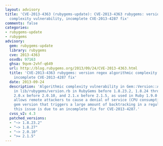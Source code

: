 ```yaml
---
layout: advisory
title: 'CVE-2013-4363 (rubygems-update): CVE-2013-4363 rubygems: version regex algorithmic
  complexity vulnerability, incomplete CVE-2013-4287 fix'
comments: false
categories:
- rubygems-update
- rubygems
advisory:
  gem: rubygems-update
  library: rubygems
  cve: 2013-4363
  osvdb: 97163
  ghsa: 9qvm-2vhf-q649
  url: http://blog.rubygems.org/2013/09/24/CVE-2013-4363.html
  title: 'CVE-2013-4363 rubygems: version regex algorithmic complexity vulnerability,
    incomplete CVE-2013-4287 fix'
  date: 2013-09-24
  description: 'Algorithmic complexity vulnerability in Gem::Version::ANCHORED_VERSION_PATTERN
    in lib/rubygems/version.rb in RubyGems before 1.8.23.2, 1.8.24 through 1.8.26,
    2.0.x before 2.0.10, and 2.1.x before 2.1.5, as used in Ruby 1.9.0 through 2.0.0p247,
    allows remote attackers to cause a denial of service (CPU consumption) via a crafted
    gem version that triggers a large amount of backtracking in a regular expression.  NOTE:
    this issue is due to an incomplete fix for CVE-2013-4287.'
  cvss_v2: 4.3
  patched_versions:
  - "~> 1.8.23.2"
  - "~> 1.8.27"
  - "~> 2.0.10"
  - ">= 2.1.5"
---
```


